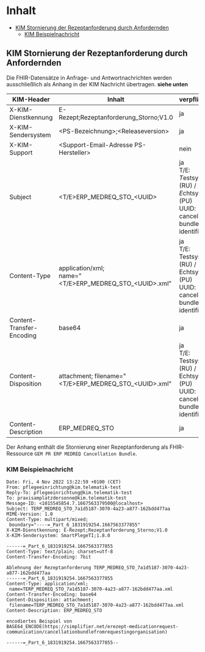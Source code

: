 # Inhalt

- [KIM Stornierung der Rezeptanforderung durch Anfordernden](#kim-rezeptstornierung)
  - [KIM Beispielnachricht](#kim-rezeptstornierung-beispielnachricht)

## KIM Stornierung der Rezeptanforderung durch Anfordernden

Die FHIR-Datensätze in Anfrage- und Antwortnachrichten werden ausschließlich als Anhang in der KIM Nachricht übertragen.
**siehe unten**

|KIM-Header              |Inhalt                                 |verpflichtend|
|------------------------|---------------------------------------|-------------|
|X-KIM-Dienstkennung     |E-Rezept;Rezeptanforderung_Storno;V1.0|ja|
|X-KIM-Sendersystem      |\<PS-Bezeichnung>;\<Releaseversion>   |ja|
|X-KIM-Support           |\<Support-Email-Adresse PS-Hersteller>|nein|
|Subject                 |\<T/E>ERP_MEDREQ_STO_\<UUID>                 |ja <br />T/E: *T*estsystem (RU) / *E*chtsystem (PU)<br />UUID: cancellation bundle identifier |
|Content-Type            |application/xml;<br />name="<T/E>ERP_MEDREQ_STO_\<UUID>.xml" |ja<br />T/E: Testsystem (RU) / Echtsystem (PU)<br />UUID: cancellation bundle identifier <br />|
|Content-Transfer-Encoding |base64 |ja|
|Content-Disposition     |attachment; filename="<T/E>ERP_MEDREQ_STO_\<UUID>.xml" |ja<br />T/E: Testsystem (RU) / Echtsystem (PU)<br />UUID: cancellation bundle identifier|
|Content-Description     |ERP_MEDREQ_STO                                |ja|

Der Anhang enthält die Stornierung einer Rezeptanforderung als FHIR-Ressource `GEM PR ERP MEDREQ Cancellation Bundle`.

### KIM Beispielnachricht

    Date: Fri, 4 Nov 2022 13:22:59 +0100 (CET)
    From: pflegeeinrichtung@kim.telematik-test
    Reply-To: pflegeeinrichtung@kim.telematik-test
    To: praxisamplatzdersonne@kim.telematik-test
    Message-ID: <1015545854.7.1667563379500@localhost>
    Subject: TERP_MEDREQ_STO_7a1d5187-3070-4a23-a877-162bdd477aa
    MIME-Version: 1.0
    Content-Type: multipart/mixed;
     boundary="----=_Part_6_1831919254.1667563377855"
    X-KIM-Dienstkennung: E-Rezept;Rezeptanforderung_Storno;V1.0
    X-KIM-Sendersystem: SmartPlegeTI;1.8.0

    ------=_Part_6_1831919254.1667563377855
    Content-Type: text/plain; charset=utf-8
    Content-Transfer-Encoding: 7bit

    Ablehnung der Rezeptanforderung TERP_MEDREQ_STO_7a1d5187-3070-4a23-a877-162bdd477aa
    ------=_Part_6_1831919254.1667563377855
    Content-Type: application/xml;
     name=TERP_MEDREQ_STO_7a1d5187-3070-4a23-a877-162bdd477aa.xml
    Content-Transfer-Encoding: base64
    Content-Disposition: attachment;
     filename=TERP_MEDREQ_STO_7a1d5187-3070-4a23-a877-162bdd477aa.xml
    Content-Description: ERP_MEDREQ_STO

    encodiertes Beispiel von
    BASE64_ENCODE(https://simplifier.net/erezept-medicationrequest-communication/cancellationbundlefromrequestingorganisation)

    ------=_Part_6_1831919254.1667563377855--

